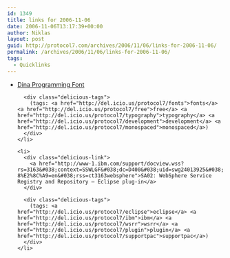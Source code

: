 ```yaml
---
id: 1349
title: links for 2006-11-06
date: 2006-11-06T13:17:39+00:00
author: Niklas
layout: post
guid: http://protocol7.com/archives/2006/11/06/links-for-2006-11-06/
permalink: /archives/2006/11/06/links-for-2006-11-06/
tags:
  - Quicklinks
---
```

<div class='microid-08dd1d927852aacd0370eecde31191f9524e676b'>
  <ul class="delicious">
    <li>
      <div class="delicious-link">
        <a href="http://www.donationcoder.com/Software/Jibz/Dina/index.html">Dina Programming Font</a>
      </div>
      
      <div class="delicious-tags">
        (tags: <a href="http://del.icio.us/protocol7/fonts">fonts</a> <a href="http://del.icio.us/protocol7/free">free</a> <a href="http://del.icio.us/protocol7/typography">typography</a> <a href="http://del.icio.us/protocol7/development">development</a> <a href="http://del.icio.us/protocol7/monospaced">monospaced</a>)
      </div>
    </li>
    
    <li>
      <div class="delicious-link">
        <a href="http://www-1.ibm.com/support/docview.wss?rs=3163&#038;context=SSWLGF&#038;dc=D400&#038;uid=swg24013925&#038;loc=en_US&#038;cs=UTF-8%E2%8C%A9=en&#038;rss=ct3163websphere">SA02: WebSphere Service Registry and Repository – Eclipse plug-in</a>
      </div>
      
      <div class="delicious-tags">
        (tags: <a href="http://del.icio.us/protocol7/eclipse">eclipse</a> <a href="http://del.icio.us/protocol7/ibm">ibm</a> <a href="http://del.icio.us/protocol7/wsrr">wsrr</a> <a href="http://del.icio.us/protocol7/plugin">plugin</a> <a href="http://del.icio.us/protocol7/supportpac">supportpac</a>)
      </div>
    </li>
  </ul>
</div>